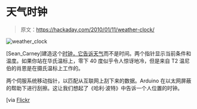 # 天气时钟

> 原文：<https://hackaday.com/2010/01/11/weather-clock/>

![](img/cb3e46fc889cc46e83bcbcbd925279d1.png "weather_clock")

[Sean_Carney]建造这个[时钟，它告诉天气](http://www.seancarney.ca/blog/2010/01/10/the-weather-clock-is-finished/)而不是时间。两个指针显示当前条件和温度。如果你站在华氏温标上，零下 40 度似乎令人惊讶地冷，但是来自 T2 温尼伯的肖恩是在摄氏温标上工作的。

两个伺服系统移动指针，以匹配从互联网上刮下来的数据。Arduino 在以太网屏蔽的帮助下进行刮擦。这让我们想起了《哈利·波特》中告诉一个人位置的时钟。

[via [Flickr](http://www.flickr.com/photos/35936101@N05/4263376976/in/pool-76206823@N00)